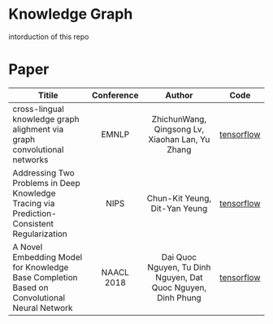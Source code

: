 # Knowledge Graph
intorduction of this repo

# Paper


| Titile      | Conference     | Author     | Code     |
| ---------- | :-----------:  | :-----------: |:-----------: |
| cross-lingual knowledge graph alighment via graph convolutional networks | EMNLP  | ZhichunWang, Qingsong Lv, Xiaohan Lan, Yu Zhang |   [tensorflow](https://github.com/1049451037/GCN-Align)   |
| Addressing Two Problems in Deep Knowledge Tracing via Prediction-Consistent Regularization | NIPS | Chun-Kit Yeung, Dit-Yan Yeung | [tensorflow](https://github.com/ckyeungac/deep-knowledge-tracing-plus) |
| A Novel Embedding Model for Knowledge Base Completion Based on Convolutional Neural Network | NAACL 2018 | Dai Quoc Nguyen, Tu Dinh Nguyen, Dat Quoc Nguyen, Dinh Phung | [tensorflow](https://github.com/daiquocnguyen/ConvKB) |
